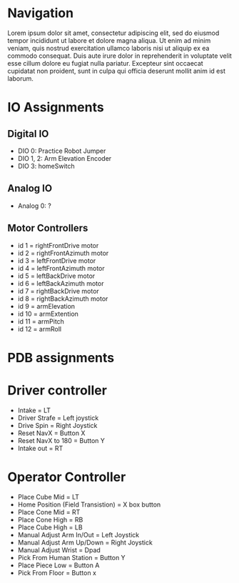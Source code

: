 # Navigation

Lorem ipsum dolor sit amet, consectetur adipiscing elit, sed do eiusmod tempor incididunt ut labore et dolore magna aliqua. Ut enim ad minim veniam, quis nostrud exercitation ullamco laboris nisi ut aliquip ex ea commodo consequat. Duis aute irure dolor in reprehenderit in voluptate velit esse cillum dolore eu fugiat nulla pariatur. Excepteur sint occaecat cupidatat non proident, sunt in culpa qui officia deserunt mollit anim id est laborum.

# IO Assignments
## Digital IO
* DIO 0: Practice Robot Jumper
* DIO 1, 2: Arm Elevation Encoder
* DIO 3: homeSwitch

## Analog IO
* Analog 0: ?

## Motor Controllers

* id 1 = rightFrontDrive motor
* id 2 = rightFrontAzimuth motor
* id 3 = leftFrontDrive motor
* id 4 = leftFrontAzimuth motor
* id 5 = leftBackDrive motor
* id 6 = leftBackAzimuth motor
* id 7 = rightBackDrive motor
* id 8 = rightBackAzimuth motor
* id 9 = armElevation
* id 10 = armExtention
* id 11 = armPitch
* id 12 = armRoll

# PDB assignments

# Driver controller
* Intake = LT
* Driver Strafe = Left joystick
* Drive Spin = Right Joystick
* Reset NavX = Button X
* Reset NavX to 180 = Button Y
* Intake out = RT

# Operator Controller
* Place Cube Mid = LT
* Home Position (Field Transistion) = X box button
* Place Cone Mid = RT
* Place Cone High = RB
* Place Cube High = LB
* Manual Adjust Arm In/Out = Left Joystick
* Manual Adjust Arm Up/Down = Right Joystick
* Manual Adjust Wrist = Dpad
* Pick From Human Station = Button Y
* Place Piece Low = Button A
* Pick From Floor = Button x
